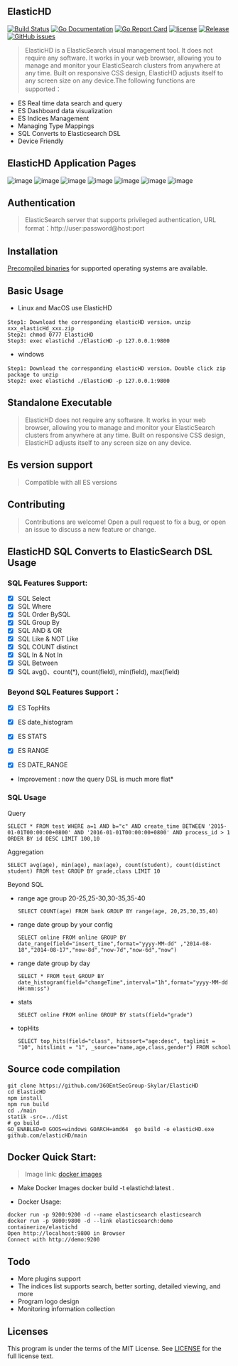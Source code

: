 ElasticHD
-----------
[![Build Status](https://travis-ci.org/360EntSecGroup-Skylar/ElasticHD.svg?branch=master)](https://travis-ci.org/360EntSecGroup-Skylar/ElasticHD)
[![Go Documentation](http://img.shields.io/badge/go-documentation-blue.svg?style=flat-square)](https://godoc.org/github.com/360EntSecGroup-Skylar/ElasticHD/main)
[![Go Report Card](https://goreportcard.com/badge/github.com/Luxurioust/aurora)](https://goreportcard.com/report/github.com/360EntSecGroup-Skylar/elasticHD/main)
[![license](https://img.shields.io/github/license/mashape/apistatus.svg?maxAge=2592000)](https://github.com/360EntSecGroup-Skylar/elasticHD/blob/master/LICENSE)
[![Release](https://img.shields.io/github/release/elasticHD/elasticHD.svg?label=Release)](https://github.com/360EntSecGroup-Skylar/elasticHD/releases/latest)
[![GitHub issues](https://img.shields.io/github/issues/360EntSecGroup-Skylar/ElasticHD.svg)](https://github.com/360EntSecGroup-Skylar/ElasticHD/issues)
> ElasticHD is a ElasticSearch visual management tool. It does not require any software. It works in your web browser, allowing you to manage and monitor your ElasticSearch clusters from anywhere at any time. Built on responsive CSS design, ElasticHD adjusts itself to any screen size on any device.The following functions are supported：
 * ES Real time data search and query
 * ES Dashboard data visualization
 * ES Indices Management
 * Managing Type Mappings
 * SQL Converts to Elasticsearch DSL
 * Device Friendly
 
 

## ElasticHD Application Pages

![image](https://github.com/360EntSecGroup-Skylar/ElasticHD/blob/master/Elastic%20HD%20Dashboard.png)
![image](https://github.com/360EntSecGroup-Skylar/ElasticHD/blob/master/Elastic%20HD%20Dashboard%20(2).png)
![image](https://github.com/360EntSecGroup-Skylar/ElasticHD/blob/master/Elastic%20HD%20Dashboard%20(3).png)
![image](https://github.com/360EntSecGroup-Skylar/ElasticHD/blob/master/Elastic%20HD%20Dashboard%20(4).png)
![image](https://github.com/360EntSecGroup-Skylar/ElasticHD/blob/master/Elastic%20HD%20Dashboard%20(5).png)
![image](https://github.com/360EntSecGroup-Skylar/ElasticHD/blob/master/Elastic%20HD%20Dashboard%20(6).png)
![image](https://github.com/360EntSecGroup-Skylar/ElasticHD/blob/master/Elastic%20HD%20Dashboard%20(7).png)
 
## Authentication
> ElasticSearch server that supports privileged authentication, URL format：http://user:password@host:port

## Installation

[Precompiled binaries]( https://github.com/360EntSecGroup-Skylar/ElasticHD/releases/) for supported operating systems are available.

## Basic Usage

 * Linux and MacOS use ElasticHD 
 ```
 Step1: Download the corresponding elasticHD version，unzip xxx_elasticHd_xxx.zip
 Step2: chmod 0777 ElasticHD
 Step3: exec elastichd ./ElasticHD -p 127.0.0.1:9800 
 ```
 * windows
 ```
 Step1: Download the corresponding elasticHD version，Double click zip package to unzip
 Step2: exec elastichd ./ElasticHD -p 127.0.0.1:9800 
 ```
 
## Standalone Executable 

> ElasticHD does not require any software. It works in your web browser, allowing you to manage and monitor your ElasticSearch clusters from anywhere at any time. Built on responsive CSS design, ElasticHD adjusts itself to any screen size on any device.

## Es version support

> Compatible with all ES versions

## Contributing

> Contributions are welcome! Open a pull request to fix a bug, or open an issue to discuss a new feature or change.

## ElasticHD SQL Converts to ElasticSearch DSL Usage

### SQL Features Support:

- [x] SQL Select
- [x] SQL Where
- [x] SQL Order BySQL
- [x] SQL Group By
- [x] SQL AND & OR
- [x] SQL Like & NOT Like
- [x] SQL COUNT distinct
- [x] SQL In & Not In
- [x] SQL Between
- [x] SQL avg()、count(*), count(field), min(field), max(field)

### Beyond SQL Features Support：

- [x] ES TopHits
- [x] ES date_histogram
- [x] ES STATS
- [x] ES RANGE
- [x] ES DATE_RANGE



* Improvement : now the query DSL is much more flat*


### SQL Usage

Query
```
SELECT * FROM test WHERE a=1 AND b="c" AND create_time BETWEEN '2015-01-01T00:00:00+0800' AND '2016-01-01T00:00:00+0800' AND process_id > 1 ORDER BY id DESC LIMIT 100,10
```
Aggregation
```
SELECT avg(age), min(age), max(age), count(student), count(distinct student) FROM test GROUP BY grade,class LIMIT 10
```
Beyond SQL
 * range age group 20-25,25-30,30-35,35-40
 
    ```
    SELECT COUNT(age) FROM bank GROUP BY range(age, 20,25,30,35,40)
    ```
 * range date group by your config
 
    ```
    SELECT online FROM online GROUP BY date_range(field="insert_time",format="yyyy-MM-dd" ,"2014-08-18","2014-08-17","now-8d","now-7d","now-6d","now")
    ```
 * range date group by day

    ```
    SELECT * FROM test GROUP BY date_histogram(field="changeTime",interval="1h",format="yyyy-MM-dd HH:mm:ss")
    ```
 * stats
    ```
    SELECT online FROM online GROUP BY stats(field="grade")
    ```
 * topHits
    ```
    SELECT top_hits(field="class", hitssort="age:desc", taglimit = "10", hitslimit = "1", _source="name,age,class,gender") FROM school
    ```


## Source code compilation

```
git clone https://github.com/360EntSecGroup-Skylar/ElasticHD
cd ElasticHD
npm install
npm run build
cd ./main
statik -src=../dist
# go build
GO_ENABLED=0 GOOS=windows GOARCH=amd64  go build -o elasticHD.exe github.com/elasticHD/main
```

## Docker Quick Start:

> Image link: [docker images](https://hub.docker.com/r/containerize/elastichd/)

* Make Docker Images
docker build -t elastichd:latest .

* Docker Usage:

```
docker run -p 9200:9200 -d --name elasticsearch elasticsearch
docker run -p 9800:9800 -d --link elasticsearch:demo containerize/elastichd
Open http://localhost:9800 in Browser
Connect with http://demo:9200

```


## Todo
* More plugins support
* The indices list supports search, better sorting, detailed viewing, and more
* Program logo design
* Monitoring information collection

## Licenses

This program is under the terms of the MIT License. See [LICENSE](https://github.com/360EntSecGroup-Skylar/elasticHD/blob/master/LICENSE) for the full license text.
